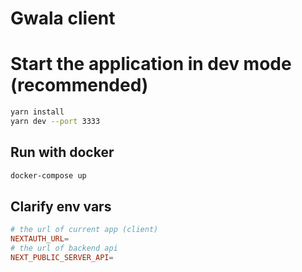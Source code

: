 # Gwala client

# Start the application in dev mode (recommended)

```bash
yarn install
yarn dev --port 3333
```

## Run with docker
```bash
docker-compose up
```

## Clarify env vars

```conf
# the url of current app (client)
NEXTAUTH_URL=
# the url of backend api
NEXT_PUBLIC_SERVER_API=
```
